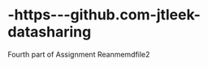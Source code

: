 -https---github.com-jtleek-datasharing
======================================

Fourth part of Assignment
Reanmemdfile2
